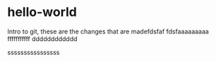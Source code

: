 # hello-world
Intro to git, these are the changes that are madefdsfaf
fdsfaaaaaaaaa
fffffffffff
dddddddddddd

ssssssssssssssss
